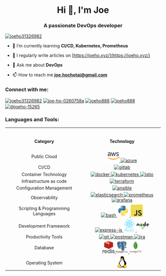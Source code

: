 <h1 align="center">Hi 👋, I'm Joe</h1>
<h3 align="center">A passionate DevOps developer</h3>

<p align="left"> <a href="https://twitter.com/joeho31326982" target="blank"><img src="https://img.shields.io/twitter/follow/joeho31326982?logo=twitter&style=for-the-badge" alt="joeho31326982" /></a> </p>

- 🌱 I’m currently learning **CI/CD, Kubernetes, Prometheus**

- 📝 I regularly write articles on [https://joeho.xyz/](https://joeho.xyz/)

- 💬 Ask me about **DevOps**

- 📫 How to reach me **joe.hochotai@gmail.com**

<h3 align="left">Connect with me:</h3>
<p align="left">
<a href="https://twitter.com/joeho31326982" target="blank"><img align="center" src="https://raw.githubusercontent.com/rahuldkjain/github-profile-readme-generator/master/src/images/icons/Social/twitter.svg" alt="joeho31326982" height="30" width="40" /></a>
<a href="https://linkedin.com/in/joe-ho-0260758a" target="blank"><img align="center" src="https://raw.githubusercontent.com/rahuldkjain/github-profile-readme-generator/master/src/images/icons/Social/linked-in-alt.svg" alt="joe-ho-0260758a" height="30" width="40" /></a>
<a href="https://joeho.xyz" target="blank"><img align="center" src="https://joeho.xyz/favicon-32x32.png" alt="joeho888" height="30" width="40" /></a>
<a href="https://dev.to/joeho888" target="blank"><img align="center" src="https://raw.githubusercontent.com/rahuldkjain/github-profile-readme-generator/master/src/images/icons/Social/devto.svg" alt="joeho888" height="30" width="40" /></a>
<a href="https://medium.com/@joeho-15265" target="blank"><img align="center" src="https://raw.githubusercontent.com/rahuldkjain/github-profile-readme-generator/master/src/images/icons/Social/medium.svg" alt="@joeho-15265" height="30" width="40" /></a>
</p>

<h3 align="left">Languages and Tools:</h3>
<p align="left">
<table>
<tr>
<th align="center">
<img width="441" height="0">
<p> 
Category
</p>
</th>
<th align="center">
<img width="441" height="0">
<p> 
Technology
</p>
</th>
</tr>
<tr>
<td align="center">
Public Cloud
</td>

<td align="center">
  <a href="https://aws.amazon.com" target="_blank" rel="noreferrer">
    <img src="https://raw.githubusercontent.com/devicons/devicon/master/icons/amazonwebservices/amazonwebservices-original-wordmark.svg" alt="aws" width="40" height="40" />
</a>
<a href="https://azure.microsoft.com/en-in/" target="_blank" rel="noreferrer"> 
    <img src="https://www.vectorlogo.zone/logos/microsoft_azure/microsoft_azure-icon.svg" alt="azure" width="40" height="40" /> 
</a>
</td>
</tr>

<tr>
<td align="center">
CI/CD
</td>
<td align="center">
  <a href="https://gitlab.com" target="_blank" rel="noreferrer"> 
    <img src="https://www.vectorlogo.zone/logos/gitlab/gitlab-icon.svg" alt="gitlab" width="40" height="40" />
  </a>
</td>
</tr>

<tr>
<td align="center">
Container Technology
</td>
<td align="center">
  <a href="https://docker.com" target="_blank" rel="noreferrer"> 
      <img src="https://www.vectorlogo.zone/logos/docker/docker-icon.svg" alt="docker" width="40" height="40" /> 
  </a>    
  <a href="https://kubernetes.io" target="_blank" rel="noreferrer"> 
      <img src="https://www.vectorlogo.zone/logos/kubernetes/kubernetes-icon.svg" alt="kubernetes" width="40" height="40" /> 
  </a> 
  <a href="https://istio.io" target="_blank" rel="noreferrer"> 
      <img src="https://www.vectorlogo.zone/logos/istioio/istioio-icon.svg" alt="istio" width="40" height="40" /> 
  </a>
</td>
</tr>

<tr>
<td align="center">
Infrastructure as code
</td>
<td align="center">
  <a href="https://terraform.io" target="_blank" rel="noreferrer"> 
      <img src="https://www.vectorlogo.zone/logos/terraformio/terraformio-icon.svg" alt="terraform" width="40" height="40" /> 
  </a>
</td>
</tr>

<tr>
<td align="center">
Configuration Management
</td>
<td align="center">
  <a href="https://ansible.com" target="_blank" rel="noreferrer"> 
      <img src="https://www.vectorlogo.zone/logos/ansible/ansible-icon.svg" alt="ansible" width="40" height="40" /> 
  </a>
</td>
</tr>

<tr>
<td align="center">
Observability
</td>
<td align="center">
  <a href="https://www.elastic.co" target="_blank" rel="noreferrer">
      <img src="https://www.vectorlogo.zone/logos/elastic/elastic-icon.svg" alt="elasticsearch" width="40" height="40" />
  </a>
  <a href="https://prometheus.io" target="_blank" rel="noreferrer">
      <img src="https://www.vectorlogo.zone/logos/prometheusio/prometheusio-icon.svg" alt="prometheus" width="40" height="40" />
  </a>
  <a href="https://grafana.com" target="_blank" rel="noreferrer">
      <img src="https://www.vectorlogo.zone/logos/grafana/grafana-icon.svg" alt="grafana" width="40" height="40" />
  </a>
</td>
</tr>

<tr>
<td align="center">
Scripting & Programming Languages
</td>
<td align="center">
  <a href="https://www.gnu.org/software/bash/" target="_blank" rel="noreferrer"> 
      <img src="https://www.vectorlogo.zone/logos/gnu_bash/gnu_bash-icon.svg" alt="bash" width="40" height="40" /> 
  </a>    
  <a href="https://www.python.org" target="_blank" rel="noreferrer"> 
      <img src="https://raw.githubusercontent.com/devicons/devicon/master/icons/python/python-original.svg" alt="python" width="40" height="40" />
  </a>
  <a href="https://developer.mozilla.org/en-US/docs/Web/JavaScript" target="_blank" rel="noreferrer">
      <img src="https://raw.githubusercontent.com/devicons/devicon/master/icons/javascript/javascript-original.svg" alt="javascript" width="40" height="40" />
  </a> 
</td>
</tr>

<tr>
<td align="center">
Development Framework
</td>
<td align="center">
  <a href="https://expressjs.com" target="_blank" rel="noreferrer"> 
      <img src="https://www.vectorlogo.zone/logos/expressjs/expressjs-icon.svg" alt="express-js" width="40" height="40" /> 
  </a>      
  <a href="https://reactjs.org/" target="_blank" rel="noreferrer"> 
      <img src="https://raw.githubusercontent.com/devicons/devicon/master/icons/react/react-original-wordmark.svg" alt="react" width="40" height="40" />
  </a>
  <a href="https://nodejs.org" target="_blank" rel="noreferrer"> 
      <img src="https://raw.githubusercontent.com/devicons/devicon/master/icons/nodejs/nodejs-original-wordmark.svg" alt="nodejs" width="40" height="40" /> 
  </a>
</td>
</tr>

<tr>
<td align="center">
Productivity Tools
</td>
<td align="center">
  <a href="https://git-scm.com/" target="_blank" rel="noreferrer"> 
      <img src="https://www.vectorlogo.zone/logos/git-scm/git-scm-icon.svg" alt="git" width="40" height="40" /> 
  </a>    
  <a href="https://postman.com" target="_blank" rel="noreferrer"> 
      <img src="https://www.vectorlogo.zone/logos/getpostman/getpostman-icon.svg" alt="postman" width="40" height="40" />
  </a>
  <a href="https://www.atlassian.com/software/jira" target="_blank" rel="noreferrer"> 
      <img src="https://www.vectorlogo.zone/logos/atlassian_jira/atlassian_jira-icon.svg" alt="jira" width="40" height="40" />
  </a>
</td>
</tr>

<tr>
<td align="center">
Database
</td>
<td align="center">
  <a href="https://redis.io" target="_blank" rel="noreferrer"> 
      <img src="https://raw.githubusercontent.com/devicons/devicon/master/icons/redis/redis-original-wordmark.svg" alt="redis" width="40" height="40" />
  </a>
  <a href="https://www.postgresql.org" target="_blank" rel="noreferrer">
      <img src="https://raw.githubusercontent.com/devicons/devicon/master/icons/postgresql/postgresql-original-wordmark.svg" alt="postgresql" width="40" height="40" />
  </a>    
  <a href="https://www.mongodb.com/" target="_blank" rel="noreferrer"> 
      <img src="https://raw.githubusercontent.com/devicons/devicon/master/icons/mongodb/mongodb-original-wordmark.svg" alt="mongodb" width="40" height="40" /> 
  </a>
</td>
</tr>

<tr>
<td align="center">
Operating System
</td>
<td align="center">
    <a href="https://www.linux.org/" target="_blank" rel="noreferrer">
        <img src="https://raw.githubusercontent.com/devicons/devicon/master/icons/linux/linux-original.svg" alt="linux" width="40" height="40" />
    </a>
</td>
</tr>

</table>
</p>

